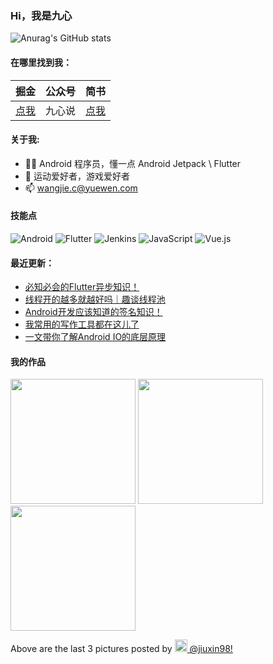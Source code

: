 ### Hi，我是九心

![Anurag's GitHub stats](https://github-readme-stats.vercel.app/api?username=mCyp&bg_color=30,C2FFD8,465EFB&title_color=fff&text_color=fff)

#### 在哪里找到我：

|                            掘金                            | 公众号 |                      简书                      |
| :--------------------------------------------------------: | :----: | :--------------------------------------------: |
| [点我](https://juejin.im/user/3526889033444855/activities) | 九心说 | [点我](https://www.jianshu.com/u/683403c18f98) |

#### 关于我:

- 🙋🏻 Android 程序员，懂一点 Android Jetpack \ Flutter
- 🏀 运动爱好者，游戏爱好者
- 📫 wangjie.c@yuewen.com

#### 技能点

![Android](https://img.shields.io/badge/Android-%2335495e.svg?style=for-the-badge&logo=Android&logoColor=%FF35D06D)
![Flutter](https://img.shields.io/badge/Flutter-%23323330.svg?style=for-the-badge&logo=Flutter&logoColor=%FF0F7BE4)
![Jenkins](https://img.shields.io/badge/Jenkins-%2335495e.svg?style=for-the-badge&logo=jenkins&logoColor=%FFC62327)
![JavaScript](https://img.shields.io/badge/javascript-%23323330.svg?style=for-the-badge&logo=javascript&logoColor=%23F7DF1E)
![Vue.js](https://img.shields.io/badge/vuejs-%2335495e.svg?style=for-the-badge&logo=vuedotjs&logoColor=%234FC08D)

#### 最近更新：

<!-- BLOG-POST-LIST:START -->
- [必知必会的Flutter异步知识！](https://juejin.cn/post/7140441619915866120)
- [线程开的越多就越好吗｜趣谈线程池](https://juejin.cn/post/7118911405759627272)
- [Android开发应该知道的签名知识！](https://juejin.cn/post/7111116047960244254)
- [我常用的写作工具都在这儿了](https://juejin.cn/post/7080028736448135205)
- [一文带你了解Android IO的底层原理](https://juejin.cn/post/7077724308574830605)
<!-- BLOG-POST-LIST:END -->

#### 我的作品
<p><img width="200" src="https:&#x2F;&#x2F;cdn1.picuki.com&#x2F;hosted-by-instagram&#x2F;q&#x3D;0exhNuNYnjBGZDHIdN5WmL9I2PwkAQ9OKftSQ7e71yJjMBhsLH6QvJA0mpCj4yRwKwVlASuRYzxg4okvV11TAj1yPUPWTbCISD1T56uZXO3N1DRu%7C%7CJBhlLgxJHEZYH+t8MssVAmYdTUdHOlPHL%7C%7Clo79UvOa0LGFq8zCXW%7C%7CdEnGZK55f0Z7F9mt9wuuS4jkja45BsLTNZ5momNkgl7NvTryxYDrmifMh6pO9xRLQIhIkL7vuopCu7Lm4rbzMvR2LZhYXCoOELhn7YQjsSrmmwdf4ve20mzHuigwck9IkqhdiDG7w82q4vk4H2bUdBXG9p+kMjxdKyn36dOF+I63x87XXl4ZSQRfQZsZ+oLtqWZI6kzQnMZ5%7C%7CYIY5BUisnWdfDRUX5MOCmSuxo0IRKQa4dgw2Q01LpMo%7C%7C63yxiDTEX2zKPXcBy.jpeg?1" /> <img width="200" src="https:&#x2F;&#x2F;cdn1.picuki.com&#x2F;hosted-by-instagram&#x2F;q&#x3D;0exhNuNYnjBGZDHIdN5WmL9I2PwkAQ9OKfhSQ7e71yJjMBhsLH6QvJA0mpCj4yRwKwVlASuRYz1p7I8qWFVVDT15NEPYTbOLRTxS7q2dXejN1DFj8ZJplrswKHYZbX6s%7C%7C8ApUgmYdTUdHOlPHL%7C%7Clo79UvOa0LGFq8zCXW%7C%7CdEnGZK55f0Z7F9mt9wuuS4jkja45BsLTNZ5momNkgl7NvTryxYDrmhfMh6pO9xRLQIhIkL7vuopCu7Lm4rbzMvR2XZhYXCoOELhn7ifmAg8DKpVZsSJG0mvnmUmScW9IkqhdiDG7w82q4vk4H2bUdBXG9p+kMjxdKyn36dOF+I6w5lzW+Bmpi5YsQ288HWLOmWZOnk63PlfrzVWaJiVk5fOc3SeHmRELiBCcBe0IRKQa4dgwzs1lCcMo%7C%7C63yxiDTEX2zKPXcBy.jpeg?1" /> <img width="200" src="https:&#x2F;&#x2F;cdn1.picuki.com&#x2F;hosted-by-instagram&#x2F;q&#x3D;0exhNuNYnjBGZDHIdN5WmL9I2PwkAQ9OKftSQ7e71yJjMBhsLH6QvJA0mpCj4yRwKwVlASuRYz1p5IgoUFVSDj17NUDcTrKLRD1c76SaVujN0Tdm9JZinbc3KnIWbHKr%7C%7C8UvXAmYdTUdHOlPHL%7C%7Clo79UvOa0LGFq8zCXW%7C%7CdEnGZK55f0Z7F9mt9wuuS4jkja45BsLTNZ5momNkgl7NvTryxYDrmifMh6pO9xRLQIhIkL7vuopCu7Lm4rbzMvR2fZhYXCoOELhn77RAoU4jD3dJM3Am0m2UaTpQwQ9IkqhdiDG7w82q4vk4H2bUdBXG9p+kMjxdKyn36dOF+I63wLwTOKzoapW84MhaPHE96tcuPrlCSUdufMP7xPVE8dUdHgZ3Xxcd6QIpFO0IRKQa4dgw3noFHuMo%7C%7C63yxiDTEX2zKPXcBy.jpeg?1" /></p>
<p>Above are the last 3 pictures posted by <a href="https://www.instagram.com/jiuxin98/" target="_blank"><img src="https://upload.wikimedia.org/wikipedia/commons/thumb/e/e7/Instagram_logo_2016.svg/1024px-Instagram_logo_2016.svg.png" width="20"/> @jiuxin98!</a></p>
